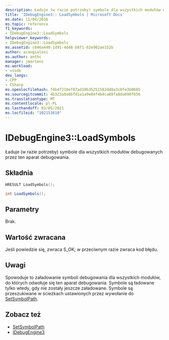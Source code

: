 ```yaml
---
description: Ładuje (w razie potrzeby) symbole dla wszystkich modułów debugowanych przez ten aparat debugowania.
title: 'IDebugEngine3:: LoadSymbols | Microsoft Docs'
ms.date: 11/04/2016
ms.topic: reference
f1_keywords:
- IDebugEngine3::LoadSymbols
helpviewer_keywords:
- IDebugEngine3::LoadSymbols
ms.assetid: c846a440-1d91-4d48-b8f1-82e902ae152b
author: acangialosi
ms.author: anthc
manager: jmartens
ms.workload:
- vssdk
dev_langs:
- CPP
- CSharp
ms.openlocfilehash: f4b4f210ef07ad10b35251582dd8a3c0fe3b0685
ms.sourcegitcommit: 4b323a8a8bfd1a1a9e84f4b4ca88fa8da690f656
ms.translationtype: MT
ms.contentlocale: pl-PL
ms.lasthandoff: 03/05/2021
ms.locfileid: "102153810"
---
```

# <a name="idebugengine3loadsymbols"></a>IDebugEngine3::LoadSymbols
Ładuje (w razie potrzeby) symbole dla wszystkich modułów debugowanych przez ten aparat debugowania.

## <a name="syntax"></a>Składnia

```cpp
HRESULT LoadSymbols();
```

```csharp
int LoadSymbols();
```

## <a name="parameters"></a>Parametry
 Brak.

## <a name="return-value"></a>Wartość zwracana
 Jeśli powiedzie się, zwraca S_OK; w przeciwnym razie zwraca kod błędu.

## <a name="remarks"></a>Uwagi
 Spowoduje to załadowanie symboli debugowania dla wszystkich modułów, do których odwołuje się ten aparat debugowania. Symbole są ładowane tylko wtedy, gdy nie zostały jeszcze załadowane. Symbole są przeszukiwane w ścieżkach ustawionych przez wywołanie do [SetSymbolPath](../../../extensibility/debugger/reference/idebugengine3-setsymbolpath.md).

## <a name="see-also"></a>Zobacz też
- [SetSymbolPath](../../../extensibility/debugger/reference/idebugengine3-setsymbolpath.md)
- [IDebugEngine3](../../../extensibility/debugger/reference/idebugengine3.md)
